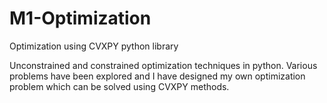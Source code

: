 # M1-Optimization
Optimization using CVXPY python library

Unconstrained and constrained optimization techniques in python. Various problems have been explored and I have designed my own optimization problem which can be solved using CVXPY methods.
